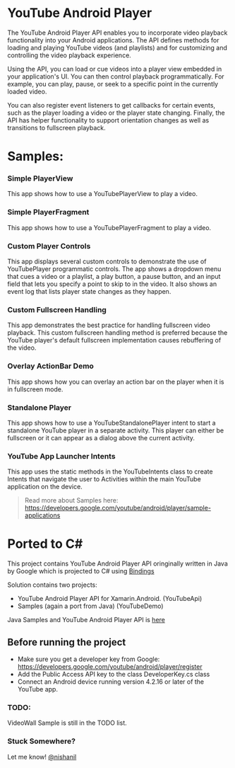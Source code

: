 YouTube Android Player 
=======================

The YouTube Android Player API enables you to incorporate video playback functionality into your Android applications. The API defines methods for loading and playing YouTube videos (and playlists) and for customizing and controlling the video playback experience.

Using the API, you can load or cue videos into a player view embedded in your application's UI. You can then control playback programmatically. For example, you can play, pause, or seek to a specific point in the currently loaded video.

You can also register event listeners to get callbacks for certain events, such as the player loading a video or the player state changing. Finally, the API has helper functionality to support orientation changes as well as transitions to fullscreen playback.


# Samples:


### Simple PlayerView

This app shows how to use a YouTubePlayerView to play a video.

### Simple PlayerFragment

This app shows how to use a YouTubePlayerFragment to play a video.

### Custom Player Controls

This app displays several custom controls to demonstrate the use of YouTubePlayer programmatic controls. The app shows a dropdown menu that cues a video or a playlist, a play button, a pause button, and an input field that lets you specify a point to skip to in the video. It also shows an event log that lists player state changes as they happen.

### Custom Fullscreen Handling

This app demonstrates the best practice for handling fullscreen video playback. This custom fullscreen handling method is preferred because the YouTube player's default fullscreen implementation causes rebuffering of the video.

### Overlay ActionBar Demo

This app shows how you can overlay an action bar on the player when it is in fullscreen mode.

### Standalone Player

This app shows how to use a YouTubeStandalonePlayer intent to start a standalone YouTube player in a separate activity. This player can either be fullscreen or it can appear as a dialog above the current activity.

### YouTube App Launcher Intents

This app uses the static methods in the YouTubeIntents class to create Intents that navigate the user to Activities within the main YouTube application on the device.


> Read more about Samples here: https://developers.google.com/youtube/android/player/sample-applications

# Ported to C# 

This project contains YouTube Android Player API oringinally written in Java by Google which is projected to C# using [Bindings](http://docs.xamarin.com/guides/android/advanced_topics/java_integration_overview/binding_a_java_library_(.jar)/)

Solution contains two projects:

- YouTube Android Player API for Xamarin.Android. (YouTubeApi)
- Samples (again a port from Java) (YouTubeDemo)

Java Samples and YouTube Android Player API is [here](https://developers.google.com/youtube/android/player/downloads/)

## Before running the project

- Make sure you get a developer key from Google: https://developers.google.com/youtube/android/player/register
- Add the Public Access API key to the class DeveloperKey.cs class
- Connect an Android device running version 4.2.16 or later of the YouTube app.

### TODO:

VideoWall Sample is still in the TODO list.

### Stuck Somewhere?
Let me know! [@nishanil](http://twitter.com/NishAnil)
